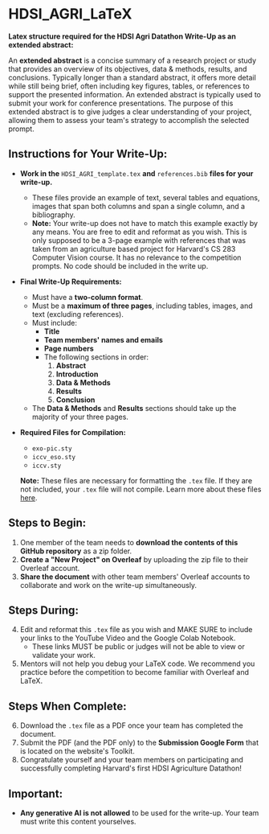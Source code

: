 # HDSI_AGRI_LaTeX

**Latex structure required for the HDSI Agri Datathon Write-Up as an extended abstract:**

An **extended abstract** is a concise summary of a research project or study that provides an overview of its objectives, data & methods, results, and conclusions. Typically longer than a standard abstract, it offers more detail while still being brief, often including key figures, tables, or references to support the presented information. An extended abstract is typically used to submit your work for conference presentations. The purpose of this extended abstract is to give judges a clear understanding of your project, allowing them to assess your team's strategy to accomplish the selected prompt.

## Instructions for Your Write-Up:

- **Work in the** `HDSI_AGRI_template.tex` **and** `references.bib` **files for your write-up.**
  - These files provide an example of text, several tables and equations, images that span both columns and span a single column, and a bibliography.
  - **Note:** Your write-up does not have to match this example exactly by any means. You are free to edit and reformat as you wish. This is only supposed to be a 3-page example with references that was taken from an agriculture based project for Harvard's CS 283 Computer Vision course. It has no relevance to the competition prompts. No code should be included in the write up.

- **Final Write-Up Requirements:**
  - Must have a **two-column format**.
  - Must be a **maximum of three pages**, including tables, images, and text (excluding references).
  - Must include:
    - **Title**
    - **Team members' names and emails**
    - **Page numbers**
    - The following sections in order:
      1. **Abstract**
      2. **Introduction**
      3. **Data & Methods**
      4. **Results**
      5. **Conclusion**
  - The **Data & Methods** and **Results** sections should take up the majority of your three pages.

- **Required Files for Compilation:**
  - `exo-pic.sty`
  - `iccv_eso.sty`
  - `iccv.sty`
  
  **Note:** These files are necessary for formatting the `.tex` file. If they are not included, your `.tex` file will not compile. Learn more about these files [here](https://www.overleaf.com/learn/latex/Understanding_packages_and_class_files).

## Steps to Begin:

1. One member of the team needs to **download the contents of this GitHub repository** as a zip folder.
2. **Create a "New Project" on Overleaf** by uploading the zip file to their Overleaf account.
3. **Share the document** with other team members' Overleaf accounts to collaborate and work on the write-up simultaneously.
## Steps During:
4. Edit and reformat this `.tex` file as you wish and MAKE SURE to include your links to the YouTube Video and the Google Colab Notebook.
   - These links MUST be public or judges will not be able to view or validate your work.
5. Mentors will not help you debug your LaTeX code. We recommend you practice before the competition to become familiar with Overleaf and LaTeX.
  ## Steps When Complete:
6. Download the `.tex` file as a PDF once your team has completed the document.
7. Submit the PDF (and the PDF only) to the **Submission Google Form** that is located on the website's Toolkit.
8. Congratulate yourself and your team members on participating and successfully completing Harvard's first HDSI Agriculture Datathon! 

## Important:

- **Any generative AI is not allowed** to be used for the write-up. Your team must write this content yourselves.
